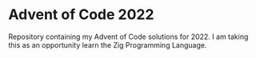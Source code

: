 # Advent of Code 2022

Repository containing my Advent of Code solutions for 2022.
I am taking this as an opportunity learn the Zig Programming Language.
